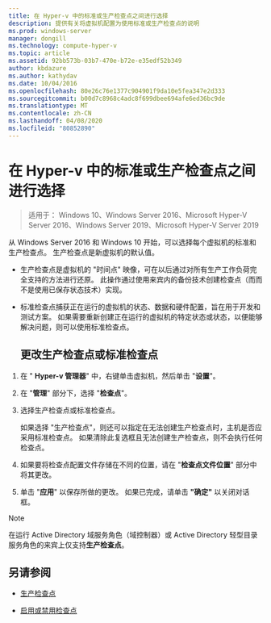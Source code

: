 ```yaml
---
title: 在 Hyper-v 中的标准或生产检查点之间进行选择
description: 提供有关将虚拟机配置为使用标准或生产检查点的说明
ms.prod: windows-server
manager: dongill
ms.technology: compute-hyper-v
ms.topic: article
ms.assetid: 92bb573b-03b7-470e-b72e-e35edf52b349
author: kbdazure
ms.author: kathydav
ms.date: 10/04/2016
ms.openlocfilehash: 80e26c76e1377c904901f9da10e5fea347e2d333
ms.sourcegitcommit: b00d7c8968c4adc8f699dbee694afe6ed36bc9de
ms.translationtype: MT
ms.contentlocale: zh-CN
ms.lasthandoff: 04/08/2020
ms.locfileid: "80852890"
---
```

# <a name="choose-between-standard-or-production-checkpoints-in-hyper-v"></a>在 Hyper-v 中的标准或生产检查点之间进行选择

>适用于： Windows 10、Windows Server 2016、Microsoft Hyper-V Server 2016、Windows Server 2019、Microsoft Hyper-V Server 2019

  
从 Windows Server 2016 和 Windows 10 开始，可以选择每个虚拟机的标准和生产检查点。 生产检查点是新虚拟机的默认值。
  
- 生产检查点是虚拟机的 "时间点" 映像，可在以后通过对所有生产工作负荷完全支持的方法进行还原。 此操作通过使用来宾内的备份技术创建检查点（而而不是使用已保存状态技术）实现。  
  
- 标准检查点捕获正在运行的虚拟机的状态、数据和硬件配置，旨在用于开发和测试方案。 如果需要重新创建正在运行的虚拟机的特定状态或状态，以便能够解决问题，则可以使用标准检查点。  
 
  ## <a name="change-checkpoints-to-production-or-standard-checkpoints"></a>更改生产检查点或标准检查点  
  
1.  在 " **Hyper-v 管理器**" 中，右键单击虚拟机，然后单击 "**设置**"。  
  
2.  在 "**管理**" 部分下，选择 "**检查点**"。  
  
3.  选择生产检查点或标准检查点。  
  
    如果选择 "生产检查点"，则还可以指定在无法创建生产检查点时，主机是否应采用标准检查点。 如果清除此复选框且无法创建生产检查点，则不会执行任何检查点。  
  
4.  如果要将检查点配置文件存储在不同的位置，请在 "**检查点文件位置**" 部分中将其更改。  
  
5.  单击 "**应用**" 以保存所做的更改。 如果已完成，请单击 **"确定"** 以关闭对话框。  
  
> [!NOTE]
> 在运行 Active Directory 域服务角色（域控制器）或 Active Directory 轻型目录服务角色的来宾上仅支持**生产检查点**。

## <a name="see-also"></a>另请参阅  
  
-   [生产检查点](../What-s-new-in-Hyper-V-on-Windows.md#production-checkpoints-new)  
  
-   [启用或禁用检查点](Enable-or-disable-checkpoints-in-Hyper-V.md)  
  


